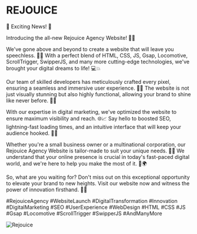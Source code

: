 
# REJOUICE

🚀 Exciting News! 🚀

Introducing the all-new Rejouice Agency Website! 🎉✨

We've gone above and beyond to create a website that will leave you speechless. 🌟✨ With a perfect blend of HTML, CSS, JS, Gsap, Locomotive, ScrollTrigger, SwipperJS, and many more cutting-edge technologies, we've brought your digital dreams to life! 💻💥

Our team of skilled developers has meticulously crafted every pixel, ensuring a seamless and immersive user experience. 💯🔥 The website is not just visually stunning but also highly functional, allowing your brand to shine like never before. 💫✨

With our expertise in digital marketing, we've optimized the website to ensure maximum visibility and reach. 🌐📈 Say hello to boosted SEO, lightning-fast loading times, and an intuitive interface that will keep your audience hooked. 📲💪

Whether you're a small business owner or a multinational corporation, our Rejouice Agency Website is tailor-made to suit your unique needs. 💼✅ We understand that your online presence is crucial in today's fast-paced digital world, and we're here to help you make the most of it. 💪🌍

So, what are you waiting for? Don't miss out on this exceptional opportunity to elevate your brand to new heights. Visit our website now and witness the power of innovation firsthand. 🚀💼

#RejouiceAgency #WebsiteLaunch #DigitalTransformation #Innovation #DigitalMarketing #SEO #UserExperience #WebDesign #HTML #CSS #JS #Gsap #Locomotive #ScrollTrigger #SwipperJS #AndManyMore

![Rejouice](https://github.com/pranjalkuhikar/REJOUICE/assets/99873964/df216742-a162-45e6-8885-35d9a4e856b9)







